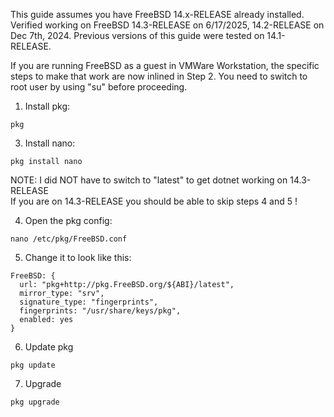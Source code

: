 This guide assumes you have FreeBSD 14.x-RELEASE  already installed.  
Verified working on FreeBSD 14.3-RELEASE on 6/17/2025, 14.2-RELEASE on Dec 7th, 2024. 
Previous versions of this guide were tested on 14.1-RELEASE.  

If you are running FreeBSD as a guest in VMWare Workstation, the specific steps to make that work are now inlined in Step 2.
You need to switch to root user by using "su" before proceeding.  

1. Install pkg:  
```
pkg
```
3. Install nano:  
```
pkg install nano  
```

NOTE: I did NOT have to switch to "latest" to get dotnet working on 14.3-RELEASE  
If you are on 14.3-RELEASE you should be able to skip steps 4 and 5 !  

4. Open the pkg config:  
```
nano /etc/pkg/FreeBSD.conf
```
5. Change it to look like this:  
```
FreeBSD: {  
  url: "pkg+http://pkg.FreeBSD.org/${ABI}/latest",  
  mirror_type: "srv",  
  signature_type: "fingerprints",  
  fingerprints: "/usr/share/keys/pkg",  
  enabled: yes  
}
```
6. Update pkg
```
pkg update
```
7. Upgrade
```
pkg upgrade
```

